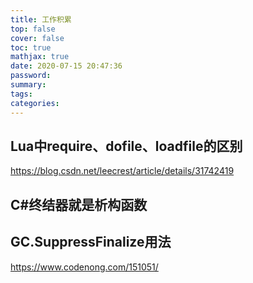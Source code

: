 ```yaml
---
title: 工作积累
top: false
cover: false
toc: true
mathjax: true
date: 2020-07-15 20:47:36
password:
summary:
tags: 
categories:
---
```


## Lua中require、dofile、loadfile的区别
https://blog.csdn.net/leecrest/article/details/31742419

## C#终结器就是析构函数

## GC.SuppressFinalize用法
https://www.codenong.com/151051/